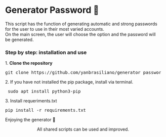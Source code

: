 # Generator Password 🔑 
<div> <p>This script has the function of generating automatic and strong passwords for the user to use in their most varied accounts. <br>
On the main screen, the user will choose the option and the password will be generated.</p>

<h3>Step by step: installation and use</h3>
<p>1. <strong>Clone the repository</strong><br>
 <pre>git clone https://github.com/yanbrasiliano/generator_password.git </pre></p>
<p>2. If you have not installed the pip package, install via terminal.<br>
<pre> sudo apt install python3-pip </pre></p>
<p>3. Install requeriments.txt <br>
<pre>pip install -r requirements.txt</pre></p></p>
<p>Enjoying the generator 🏁</p>

<div align="center">
<footer>All shared scripts can be used and improved.</footer>
</div>
</div>
